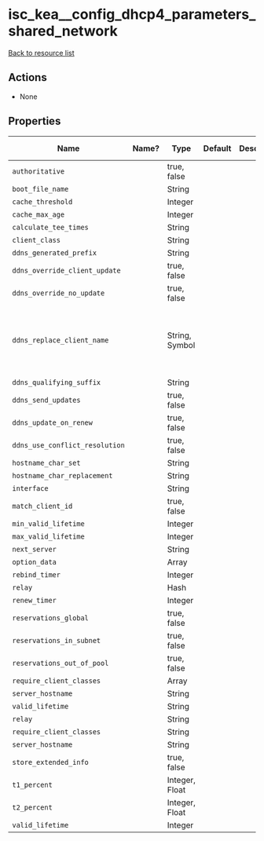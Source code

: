 # isc_kea__config_dhcp4_parameters_shared_network

[Back to resource list](../README.md#resources)

## Actions

- None

## Properties

| Name                           | Name? | Type           | Default | Description | Allowed Values                                |
| ------------------------------ | ----- | -------------- | ------- | ----------- | --------------------------------------------- |
| `authoritative`                |       | true, false    |         |             |                                               |
| `boot_file_name`               |       | String         |         |             |                                               |
| `cache_threshold`              |       | Integer        |         |             |                                               |
| `cache_max_age`                |       | Integer        |         |             |                                               |
| `calculate_tee_times`          |       | String         |         |             |                                               |
| `client_class`                 |       | String         |         |             |                                               |
| `ddns_generated_prefix`        |       | String         |         |             |                                               |
| `ddns_override_client_update`  |       | true, false    |         |             |                                               |
| `ddns_override_no_update`      |       | true, false    |         |             |                                               |
| `ddns_replace_client_name`     |       | String, Symbol |         |             | never, always, when-present, when-not-present |
| `ddns_qualifying_suffix`       |       | String         |         |             |                                               |
| `ddns_send_updates`            |       | true, false    |         |             |                                               |
| `ddns_update_on_renew`         |       | true, false    |         |             |                                               |
| `ddns_use_conflict_resolution` |       | true, false    |         |             |                                               |
| `hostname_char_set`            |       | String         |         |             |                                               |
| `hostname_char_replacement`    |       | String         |         |             |                                               |
| `interface`                    |       | String         |         |             |                                               |
| `match_client_id`              |       | true, false    |         |             |                                               |
| `min_valid_lifetime`           |       | Integer        |         |             |                                               |
| `max_valid_lifetime`           |       | Integer        |         |             |                                               |
| `next_server`                  |       | String         |         |             |                                               |
| `option_data`                  |       | Array          |         |             |                                               |
| `rebind_timer`                 |       | Integer        |         |             |                                               |
| `relay`                        |       | Hash           |         |             |                                               |
| `renew_timer`                  |       | Integer        |         |             |                                               |
| `reservations_global`          |       | true, false    |         |             |                                               |
| `reservations_in_subnet`       |       | true, false    |         |             |                                               |
| `reservations_out_of_pool`     |       | true, false    |         |             |                                               |
| `require_client_classes`       |       | Array          |         |             |                                               |
| `server_hostname`              |       | String         |         |             |                                               |
| `valid_lifetime`               |       | String         |         |             |                                               |
| `relay`                        |       | String         |         |             |                                               |
| `require_client_classes`       |       | String         |         |             |                                               |
| `server_hostname`              |       | String         |         |             |                                               |
| `store_extended_info`          |       | true, false    |         |             |                                               |
| `t1_percent`                   |       | Integer, Float |         |             |                                               |
| `t2_percent`                   |       | Integer, Float |         |             |                                               |
| `valid_lifetime`               |       | Integer        |         |             |                                               |
